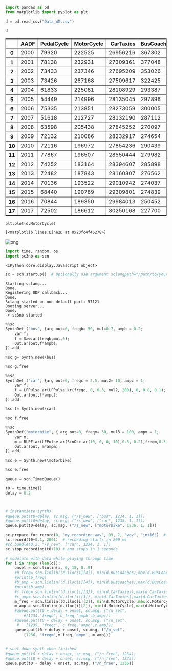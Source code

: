 

```python
import pandas as pd
from matplotlib import pyplot as plt
```


```python
d = pd.read_csv("Data_WM.csv")
```


```python
d
```




<div>
<style scoped>
    .dataframe tbody tr th:only-of-type {
        vertical-align: middle;
    }

    .dataframe tbody tr th {
        vertical-align: top;
    }

    .dataframe thead th {
        text-align: right;
    }
</style>
<table border="1" class="dataframe">
  <thead>
    <tr style="text-align: right;">
      <th></th>
      <th>AADF</th>
      <th>PedalCycle</th>
      <th>MotorCycle</th>
      <th>CarTaxies</th>
      <th>BusCoaches</th>
    </tr>
  </thead>
  <tbody>
    <tr>
      <th>0</th>
      <td>2000</td>
      <td>79920</td>
      <td>222525</td>
      <td>26956216</td>
      <td>367302</td>
    </tr>
    <tr>
      <th>1</th>
      <td>2001</td>
      <td>78138</td>
      <td>232931</td>
      <td>27309361</td>
      <td>377048</td>
    </tr>
    <tr>
      <th>2</th>
      <td>2002</td>
      <td>73433</td>
      <td>237346</td>
      <td>27695209</td>
      <td>353026</td>
    </tr>
    <tr>
      <th>3</th>
      <td>2003</td>
      <td>73426</td>
      <td>267168</td>
      <td>27509617</td>
      <td>322425</td>
    </tr>
    <tr>
      <th>4</th>
      <td>2004</td>
      <td>61833</td>
      <td>225081</td>
      <td>28108929</td>
      <td>293387</td>
    </tr>
    <tr>
      <th>5</th>
      <td>2005</td>
      <td>54449</td>
      <td>214996</td>
      <td>28135045</td>
      <td>297896</td>
    </tr>
    <tr>
      <th>6</th>
      <td>2006</td>
      <td>75335</td>
      <td>213851</td>
      <td>28273059</td>
      <td>300005</td>
    </tr>
    <tr>
      <th>7</th>
      <td>2007</td>
      <td>51618</td>
      <td>212727</td>
      <td>28132190</td>
      <td>287112</td>
    </tr>
    <tr>
      <th>8</th>
      <td>2008</td>
      <td>63598</td>
      <td>205438</td>
      <td>27845252</td>
      <td>270097</td>
    </tr>
    <tr>
      <th>9</th>
      <td>2009</td>
      <td>72132</td>
      <td>210086</td>
      <td>28232917</td>
      <td>274654</td>
    </tr>
    <tr>
      <th>10</th>
      <td>2010</td>
      <td>72116</td>
      <td>196972</td>
      <td>27854236</td>
      <td>290439</td>
    </tr>
    <tr>
      <th>11</th>
      <td>2011</td>
      <td>77867</td>
      <td>196507</td>
      <td>28550444</td>
      <td>279982</td>
    </tr>
    <tr>
      <th>12</th>
      <td>2012</td>
      <td>74252</td>
      <td>183164</td>
      <td>28394607</td>
      <td>285898</td>
    </tr>
    <tr>
      <th>13</th>
      <td>2013</td>
      <td>72482</td>
      <td>187843</td>
      <td>28160807</td>
      <td>276562</td>
    </tr>
    <tr>
      <th>14</th>
      <td>2014</td>
      <td>70136</td>
      <td>193522</td>
      <td>29010942</td>
      <td>274037</td>
    </tr>
    <tr>
      <th>15</th>
      <td>2015</td>
      <td>68440</td>
      <td>190789</td>
      <td>29309801</td>
      <td>274839</td>
    </tr>
    <tr>
      <th>16</th>
      <td>2016</td>
      <td>70844</td>
      <td>189350</td>
      <td>29984013</td>
      <td>250452</td>
    </tr>
    <tr>
      <th>17</th>
      <td>2017</td>
      <td>72502</td>
      <td>186612</td>
      <td>30250168</td>
      <td>227700</td>
    </tr>
  </tbody>
</table>
</div>




```python
plt.plot(d.MotorCycle)
```




    [<matplotlib.lines.Line2D at 0x23fc4f46278>]




![png](output_3_1.png)



```python
import time, random, os
import sc3nb as scn
```


    <IPython.core.display.Javascript object>



```python
sc = scn.startup()  # optionally use argument sclangpath="/path/to/your/sclang"

```

    Starting sclang...
    Done.
    Registering UDP callback...
    Done.
    Sclang started on non default port: 57121
    Booting server...
    Done.
    -> sc3nb started
    


```python
%%sc 
SynthDef ("bus", {arg out=0, freqb= 50, mul=0.7, ampb = 0.2;
    var f;
    f = Saw.ar(freqb,mul,0);
    Out.ar(out,f*ampb);
}).add;
```


```python
%sc g= Synth.new(\bus)
```


```python
%sc g.free
```


```python
%%sc
SynthDef ("car", {arg out=0, freqc = 2.5, mul2= 10, ampc = 1;
    var f;
    f = LFPulse.ar(LFPulse.kr(freqc, 0, 0.3, mul2, 200), 0, 0.8, 0.1);
    Out.ar(out,f*ampc);
}).add;
```


```python
%sc f= Synth.new(\car)
```


```python
%sc f.free
```


```python
%%sc
SynthDef("motorbike", { arg out=0, freqm= 30, mul3 = 100, ampm = 1;
    var m;
    m = RLPF.ar(LFPulse.ar(SinOsc.ar(10, 0, 0, 10),0.5, 0.2),freqm,0.5,100);
    Out.ar(out, m*ampm);
}).add;
```


```python
%sc e = Synth.new(\motorbike)
```


```python
%sc e.free
```


```python
queue = scn.TimedQueue()
```


```python
t0 = time.time()
delay = 0.2



# instantiate synths
#queue.put(t0+delay, sc.msg, ("/s_new", ["bus", 1234, 1, 1]))
#queue.put(t0+delay, sc.msg, ("/s_new", ["car", 1235, 1, 1]))
queue.put(t0+delay, sc.msg, ("/s_new", ["motorbike", 1236, 1, 1]))

sc.prepare_for_record(0, "my_recording.wav", 99, 2, "wav", "int16")  # buffer 99 will be used
sc.record(t0+0.1, 2001)  # recording starts in 200 ms
#sc.bundle(0.2, "/s_new", ["car", 1234, 1, 1]) 
sc.stop_recording(t0+10) # and stops in 1 seconds

# modulate with data while playing through time
for i in range (len(d)):
    onset = scn.linlin(i, 0, 18, 0, 9)
    #b_freq= scn.linlin((d.iloc[i][4]), min(d.BusCoaches),max(d.BusCoaches), 10, 100)
    #print(b_freq)
    #b_amp = scn.linlin((d.iloc[i][4]), min(d.BusCoaches),max(d.BusCoaches), 0.2, 10)
    #print(b_amp)
    #c_freq= scn.linlin((d.iloc[i][3]), min(d.CarTaxies),max(d.CarTaxies), 0.2,15)
    #c_amp= scn.linlin((d.iloc[i][3]), min(d.CarTaxies),max(d.CarTaxies), 0.2,10)
    m_freq = scn.linlin((d.iloc[i][2]), min(d.MotorCycle),max(d.MotorCycle), 30,300)
    m_amp = scn.linlin((d.iloc[i][2]), min(d.MotorCycle),max(d.MotorCycle), 0.2,10)
    #queue.put(t0 + delay + onset, sc.msg, ("/n_set",
        #[1234,'freqb', b_freq,'ampb',b_amp]))
    #queue.put(t0 + delay + onset, sc.msg, ("/n_set", 
     #   [1235, 'freqc', c_freq,'ampc',c_amp]))    
    queue.put(t0 + delay + onset, sc.msg, ("/n_set", 
        [1236, 'freqm',m_freq,'ampm', m_amp]))
           
    
# shut down synth when finished
#queue.put(t0 + delay + onset, sc.msg, ("/n_free", 1234))
#queue.put(t0 + delay + onset, sc.msg, ("/n_free", 1235))
queue.put(t0 + delay + onset, sc.msg, ("/n_free", 1236))
```
